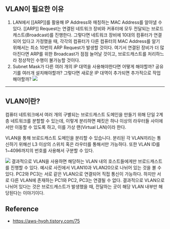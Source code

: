 ## VLAN이 필요한 이유
1. LAN에서 [[ARP]]를 활용해 IP Address와 매칭하는 MAC Address를 알아낼 수 있다.
   [[ARP]] Request는 연결된 네트워크 장비와 커퓨터에 모두 전달되는 브로드캐스트(Broadcast)를 진행한다.
   그렇다면 네트워크 장비에 10대의 컴퓨터가 연결되어 있다고 가정했을 때, 각각의 컴퓨터가 다른 컴퓨터의 MAC Address를 알기 위해서는 최소 10번의 ARP Request가 발생할 것이다.
   여기서 연결된 장비가 더 많아진다면 ARP를 위한 Broadcast가 점점 늘어날 것이고, 브로드캐스트를 처리하느라 정상적인 수행이 불가능할 것이다.
2. Subnet Mask가 다른 여러 개의 IP 대역을 사용해야한다면 어떻게 해야할까?
   공유기를 여러개 설치해야할까? 그렇다면 새로운 IP 대역이 추가되면 추가적으로 작업해야할까?
![](https://sunnnyimg.s3.ap-northeast-2.amazonaws.com/VLAN%20/%20Pasted%20image%2020231111010902.png)

---
## VLAN이란?
컴퓨터 네트워크에서 여러 개의 구별되는 브로드캐스트 도메인을 만들기 위해 단일 2계층 네트워크를 분할할 수 있는데, 이렇게 분리하면 패킷은 하나 이상의 라우터들 사이에서만 이동할 수 있도록 하고, 이를 가상 랜(Virtual LAN)이라 한다.

VLAN을 통해 브로드캐스트 도메인을 분리할 수 있습니다.
분리된 각 VLAN끼리는 통신하기 위해선 L3 이상의 스위치 혹은 라우터를 통해서만 가능하다.
또한 VLAN ID를 1~4096까지의 번호를 사용해서 구분할 수 있다.

![](https://sunnnyimg.s3.ap-northeast-2.amazonaws.com/VLAN%20/%20Pasted%20image%2020231111005216.png)
결과적으로 VLAN을 사용하면 해당하는 VLAN 내의 호스트들에게만 브로드캐스트를 진행할 수 있다.
예시로 사진에서 VLAN10과 VLAN20으로 나뉘어 있는 것을 볼 수 있다.
PC2와 PC3는 서로 같은 VLAN으로 연결되어 직접 통신이 가능하다. 하지만 서로 다른 VLAN에 존재하는 
PC1와 PC2, PC3는 연결될 수 없다.
결과적으로 VLAN으로 나뉘어 있다는 것은 브로드캐스트가 발생했을 때, 전달하는 곳이 해당 VLAN 내부만 해당된다는 이야기이다.
## Reference
- https://aws-hyoh.tistory.com/75